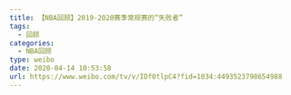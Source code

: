 ```yaml
---
title: 【NBA回顾】2019-2020赛季常规赛的“失败者”
tags:
  - 回顾
categories:
  - NBA回顾
type: weibo
date: 2020-04-14 10:53:58
url: https://www.weibo.com/tv/v/IDf0tlpC4?fid=1034:4493523798654988
---
```


<!-- more -->